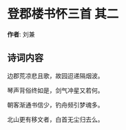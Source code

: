 # 登郡楼书怀三首  其二

**作者**: 刘兼

## 诗词内容

边郡荒凉悲且歌，故园迢递隔烟波。

琴声背俗终如是，剑气冲星又若何。

朝客渐通书信少，钓舟频引梦魂多。

北山更有移文者，白首无尘归去么。

